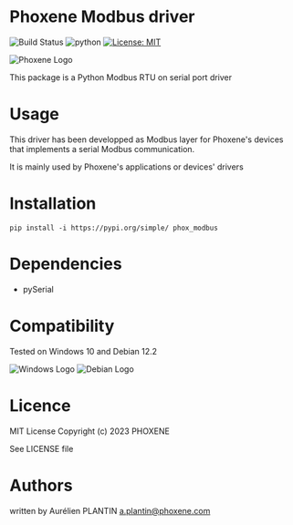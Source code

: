 # Phoxene Modbus driver

![Build Status](https://img.shields.io/pypi/v/phox_modbus.svg)
![python](https://img.shields.io/pypi/pyversions/phox_modbus.svg)
[![License: MIT](https://img.shields.io/badge/License-MIT-yellow.svg)](https://opensource.org/licenses/MIT)

![Phoxene Logo](https://www.phoxene.com/wp-content/uploads/2018/09/flash-strobe-manufacturer-phoxene.png)

This package is a Python Modbus RTU on serial port driver

# Usage
This driver has been developped as Modbus layer for Phoxene's devices that
implements a serial Modbus communication.

It is mainly used by Phoxene's applications or devices' drivers 

# Installation
```shell
pip install -i https://pypi.org/simple/ phox_modbus
```

# Dependencies
* pySerial

# Compatibility
Tested on Windows 10 and Debian 12.2

![Windows Logo](https://img.shields.io/badge/Windows-0078D6?style=for-the-badge&logo=windows&logoColor=white)
![Debian Logo](https://img.shields.io/badge/Debian-A81D33?style=for-the-badge&logo=debian&logoColor=white)

# Licence
MIT License Copyright (c) 2023 PHOXENE

See LICENSE file

# Authors
written by Aurélien PLANTIN <a.plantin@phoxene.com>